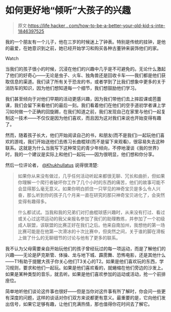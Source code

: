 # 如何更好地“倾听”大孩子的兴趣

> 原文:[https://life hacker . com/how-to-be-a-better-your-old-kid-s-inte-1846397525](https://lifehacker.com/how-to-be-a-better-audience-for-your-older-kid-s-inte-1846397525)

我的一个朋友有一个儿子，他在三岁的时候迷上了钟表。特别是传统的挂钟，是他的最爱，在她意识到之前，她已经开始学习和购买各种古董钟来装饰他们的家。

Watch

当我们的孩子很小的时候，沉浸在他们的兴趣中几乎是不可避免的。无论什么激起了他们的好奇心——无论是虫子、火车、独角兽还是回收卡车——我们都是他们获取信息的渠道。我们读了所有关于恐龙的书，或者学到了比我们想象中更多的关于消防车的知识，因为他们想知道每一个细节，我们想鼓励他们学习。

我们甚至倾向于对他们早期的活动更感兴趣，因为我们带他们去上摔跤课或芭蕾课，我们会留下来看他们的最后一刻。我们看着他们在他们的空手道初学者课上学习如何做一个正确的回旋踢，在我们知道之前，我们发现自己在家里与他们一起复制这一技术——不仅仅是因为他们喜欢，而且因为这对我们来说也开始变得有趣了。

然而，随着孩子长大，他们开始阅读自己的书，和朋友(而不是我们)一起玩他们喜欢的游戏，我们开始送他们去练习长曲棍球(而不是留下来观看)，很容易失去这种联系。这就是为什么当我写下这种常见的青少年倾向，不停地漫谈《我的世界》时，我的一个建议是实际上和他们一起玩——因为很明显，他们想和你分享。

然后一位评论者， [@Khukhullatus](https://offspring.lifehacker.com/how-to-get-a-kid-to-stop-rambling-too-much-about-their-1846257929) 说得很清楚:

> 如果你从来没有做过，几乎任何活动听起来都很无聊、冗长和曲折，但如果你理解一个爬行者破坏你工作了几个小时的东西的痛苦，他们的故事可能不会显得那么毫无意义。如果你明白抓住一只罕见的神奇宝贝是多么令人兴奋，那么听到你的孩子几个月来一直在研究的那只神奇宝贝进化了，会突然变得有趣得多。
> 
> 什么都试试。当我和我的兄弟们对打曲棍球感兴趣时，从来没有打过、看过或关心过这项运动的我父亲报名参加了我们的助理教练，并参加了一个初级成人联盟，该联盟的比赛正好在我们之后。他来自南加州，我想他的第一场比赛可能是在他第一次滑冰的十次比赛中，但突然之间，关于谁的脚在滑板上做了什么的无聊细节的讨论与他有了更多的联系。

我不认为父母需要亲自开始玩他们的孩子曾经玩过的每一项运动，而是了解他们的兴趣——无论是萨克斯管、体操、龙与地下城、霹雳舞、恐怖电影，还是其他什么——T1有助于提醒大孩子你关心他们T3关心的T2。如果是他们喜欢玩的东西，学习规则，要求和他们一起玩。如果是他们喜欢看的，就蜷缩在他们旁边的沙发上。如果是某种类型的音乐，就去听。如果是他们喜欢参加的运动或活动，抢一个前排座位。

简单地听他们谈论这件事也很好——但是当你对这件事有所了解时，你会问一些更有深度的问题，这样的谈话对你们双方来说都更有意义。最重要的是，它向他们发出信号，如果它足够有趣，让他们充满热情，那也值得你花时间去了解它。
